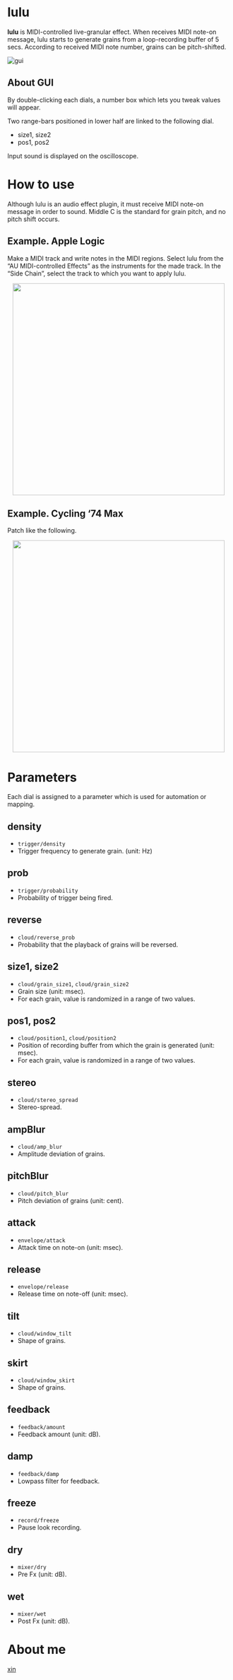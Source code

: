# lulu
**lulu** is MIDI-controlled live-granular effect. When receives MIDI note-on message, lulu starts to generate grains from a loop-recording buffer of 5 secs. According to received MIDI note number, grains can be pitch-shifted.

![gui](manual_images/gui.png)

## About GUI
By double-clicking each dials, a number box which lets you tweak values will appear. 

Two range-bars positioned in lower half are linked to the following dial.

* size1, size2
* pos1, pos2

Input sound is displayed on the oscilloscope.

<div style="page-break-before:always"></div>

# How to use
Although lulu is an audio effect plugin, it must receive MIDI note-on message in order to sound. Middle C is the standard for grain pitch, and no pitch shift occurs.

## Example. Apple Logic
Make a MIDI track and write notes in the MIDI regions. Select lulu from the “AU MIDI-controlled Effects” as the instruments for the made track. In the “Side Chain”, select the track to which you want to apply lulu.

<div align="center"><img src="manual_images/logic.png" width="480px"></div>

<div style="page-break-before:always"></div>

## Example. Cycling ‘74 Max
Patch like the following.

<div align="center"><img src="manual_images/max.png" width="480px"></div>

# Parameters
Each dial is assigned to a parameter which is used for automation or mapping.

## density
* `trigger/density`
* Trigger frequency to generate grain. (unit: Hz)

## prob
* `trigger/probability`
* Probability of trigger being fired.

## reverse
* `cloud/reverse_prob`
* Probability that the playback of grains will be reversed.

## size1, size2
* `cloud/grain_size1`, `cloud/grain_size2`
* Grain size (unit: msec).
* For each grain, value is randomized in a range of two values.

## pos1, pos2
* `cloud/position1`, `cloud/position2`
* Position of recording buffer from which the grain is generated (unit: msec).
* For each grain, value is randomized in a range of two values.

## stereo
* `cloud/stereo_spread`
* Stereo-spread.

## ampBlur
* `cloud/amp_blur`
* Amplitude deviation of grains.

## pitchBlur
* `cloud/pitch_blur`
* Pitch deviation of grains (unit: cent).

## attack
* `envelope/attack`
* Attack time on note-on (unit: msec).

## release
* `envelope/release`
* Release time on note-off (unit: msec).

## tilt
* `cloud/window_tilt`
* Shape of grains.

## skirt
* `cloud/window_skirt`
* Shape of grains.

## feedback
* `feedback/amount`
* Feedback amount (unit: dB).

## damp
* `feedback/damp`
* Lowpass filter for feedback.

## freeze
* `record/freeze`
* Pause look recording.

## dry
* `mixer/dry`
* Pre Fx (unit: dB).

## wet
* `mixer/wet`
* Post Fx (unit: dB).

# About me
[xin](https://jazzy-people-25f.notion.site/xin-xinisnot-1493937677b8806aabeffdd28083cc4d)